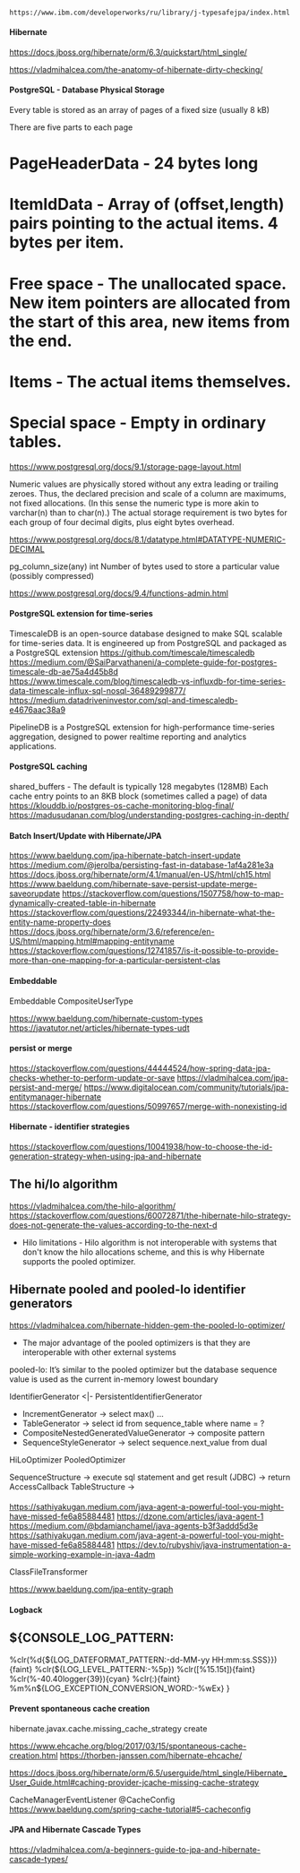 ####  

    https://www.ibm.com/developerworks/ru/library/j-typesafejpa/index.html

#### Hibernate 
https://docs.jboss.org/hibernate/orm/6.3/quickstart/html_single/

https://vladmihalcea.com/the-anatomy-of-hibernate-dirty-checking/

#### PostgreSQL - Database Physical Storage

Every table is stored as an array of pages of a fixed size (usually 8 kB)

There are five parts to each page 
# PageHeaderData    - 24 bytes long
# ItemIdData        - Array of (offset,length) pairs pointing to the actual items. 4 bytes per item.
# Free space        - The unallocated space. New item pointers are allocated from the start of this area, new items from the end.
# Items             - The actual items themselves.
# Special space	    - Empty in ordinary tables.

https://www.postgresql.org/docs/9.1/storage-page-layout.html

Numeric values are physically stored without any extra leading or trailing zeroes. 
Thus, the declared precision and scale of a column are maximums, not fixed allocations. 
(In this sense the numeric type is more akin to varchar(n) than to char(n).) 
The actual storage requirement is two bytes for each group of four decimal digits, plus eight bytes overhead.

https://www.postgresql.org/docs/8.1/datatype.html#DATATYPE-NUMERIC-DECIMAL

pg_column_size(any)	int	    Number of bytes used to store a particular value (possibly compressed)

https://www.postgresql.org/docs/9.4/functions-admin.html

#### PostgreSQL extension for time-series

TimescaleDB is an open-source database designed to make SQL scalable for time-series data. 
    It is engineered up from PostgreSQL and packaged as a PostgreSQL extension
https://github.com/timescale/timescaledb
https://medium.com/@SaiParvathaneni/a-complete-guide-for-postgres-timescale-db-ae75a4d45b8d
https://www.timescale.com/blog/timescaledb-vs-influxdb-for-time-series-data-timescale-influx-sql-nosql-36489299877/
https://medium.datadriveninvestor.com/sql-and-timescaledb-e4676aac38a9

PipelineDB is a PostgreSQL extension for high-performance time-series aggregation, 
    designed to power realtime reporting and analytics applications.

#### PostgreSQL caching
shared_buffers - The default is typically 128 megabytes (128MB)
Each cache entry points to an 8KB block (sometimes called a page) of data
https://klouddb.io/postgres-os-cache-monitoring-blog-final/
https://madusudanan.com/blog/understanding-postgres-caching-in-depth/

#### Batch Insert/Update with Hibernate/JPA

https://www.baeldung.com/jpa-hibernate-batch-insert-update
https://medium.com/@jerolba/persisting-fast-in-database-1af4a281e3a
https://docs.jboss.org/hibernate/orm/4.1/manual/en-US/html/ch15.html
https://www.baeldung.com/hibernate-save-persist-update-merge-saveorupdate
https://stackoverflow.com/questions/1507758/how-to-map-dynamically-created-table-in-hibernate
https://stackoverflow.com/questions/22493344/in-hibernate-what-the-entity-name-property-does
https://docs.jboss.org/hibernate/orm/3.6/reference/en-US/html/mapping.html#mapping-entityname
https://stackoverflow.com/questions/12741857/is-it-possible-to-provide-more-than-one-mapping-for-a-particular-persistent-clas

#### Embeddable 

Embeddable
CompositeUserType

https://www.baeldung.com/hibernate-custom-types
https://javatutor.net/articles/hibernate-types-udt

#### persist or merge

https://stackoverflow.com/questions/44444524/how-spring-data-jpa-checks-whether-to-perform-update-or-save
https://vladmihalcea.com/jpa-persist-and-merge/
https://www.digitalocean.com/community/tutorials/jpa-entitymanager-hibernate
https://stackoverflow.com/questions/50997657/merge-with-nonexisting-id

#### Hibernate - identifier strategies

https://stackoverflow.com/questions/10041938/how-to-choose-the-id-generation-strategy-when-using-jpa-and-hibernate

The hi/lo algorithm
---
https://vladmihalcea.com/the-hilo-algorithm/
https://stackoverflow.com/questions/60072871/the-hibernate-hilo-strategy-does-not-generate-the-values-according-to-the-next-d
* Hilo limitations - Hilo algorithm is not interoperable with systems that don't know the hilo allocations scheme, 
and this is why Hibernate supports the pooled optimizer.

Hibernate pooled and pooled-lo identifier generators
---
https://vladmihalcea.com/hibernate-hidden-gem-the-pooled-lo-optimizer/
* The major advantage of the pooled optimizers is that they are interoperable with other external systems

pooled-lo: It’s similar to the pooled optimizer but the database sequence value is used as the current in-memory lowest boundary

IdentifierGenerator <|- PersistentIdentifierGenerator
* IncrementGenerator                        -> select max() ...
* TableGenerator                            -> select id from sequence_table where name = ?
* CompositeNestedGeneratedValueGenerator    -> composite pattern
* SequenceStyleGenerator                    -> select sequence.next_value from dual

HiLoOptimizer
PooledOptimizer

SequenceStructure   -> execute sql statement and get result (JDBC) 
    -> return AccessCallback 
TableStructure      -> 


#### 

https://sathiyakugan.medium.com/java-agent-a-powerful-tool-you-might-have-missed-fe6a85884481
https://dzone.com/articles/java-agent-1
https://medium.com/@bdamianchamel/java-agents-b3f3addd5d3e
https://sathiyakugan.medium.com/java-agent-a-powerful-tool-you-might-have-missed-fe6a85884481
https://dev.to/rubyshiv/java-instrumentation-a-simple-working-example-in-java-4adm


ClassFileTransformer

https://www.baeldung.com/jpa-entity-graph

#### Logback

${CONSOLE_LOG_PATTERN:
-
%clr(%d{${LOG_DATEFORMAT_PATTERN:-dd-MM-yy HH:mm:ss.SSS}}){faint} 
%clr(${LOG_LEVEL_PATTERN:-%5p}) 
%clr([%15.15t]){faint} 
%clr(%-40.40logger{39}){cyan} 
%clr(:){faint} 
%m%n${LOG_EXCEPTION_CONVERSION_WORD:-%wEx}
}

#### Prevent spontaneous cache creation
hibernate.javax.cache.missing_cache_strategy 
create

https://www.ehcache.org/blog/2017/03/15/spontaneous-cache-creation.html
https://thorben-janssen.com/hibernate-ehcache/

https://docs.jboss.org/hibernate/orm/6.5/userguide/html_single/Hibernate_User_Guide.html#caching-provider-jcache-missing-cache-strategy

CacheManagerEventListener
@CacheConfig
https://www.baeldung.com/spring-cache-tutorial#5-cacheconfig

#### JPA and Hibernate Cascade Types
https://vladmihalcea.com/a-beginners-guide-to-jpa-and-hibernate-cascade-types/